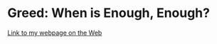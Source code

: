 # Greed: When is Enough, Enough?

[Link to my webpage on the Web](https://jonathandiaz310.github.io/crime_movies/)
